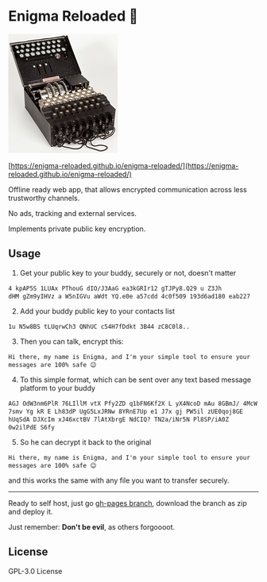 # Enigma Reloaded 📱

![Old enigma](https://raw.githubusercontent.com/enigma-reloaded/enigma-reloaded/master/app/src/assets/enigma-logo.jpg)

[https://enigma-reloaded.github.io/enigma-reloaded/](https://enigma-reloaded.github.io/enigma-reloaded/)

Offline ready web app, that allows encrypted communication across less trustworthy channels.

No ads, tracking and external services.

Implements private public key encryption.


## Usage

1. Get your public key to your buddy, securely or not, doesn't matter

```
4 kpAP5S 1LUAx PThouG dIO/J3AaG ea3kGRIr12 gTJPy8.Q29 u Z3Jh 
dHM gZm9yIHVz a W5nIGVu aWdt YQ.e0e a57cdd 4c0f509 193d6ad180 eab227
```

2. Add your buddy public key to your contacts list

```
1u N5w8BS tLUqrwCh3 QNhUC c54H7fDdkt 3B44 zC8C0l8..
```

3. Then you can talk, encrypt this:

```
Hi there, my name is Enigma, and I'm your simple tool to ensure your messages are 100% safe 😉
```

4. To this simple format, which can be sent over any text based message platform to your buddy

```
AGJ OdW3nm6PlR 76LIllM vtX Pfy2ZD q1bFN6Kf2X L yX4NcoD mAu 8GBmJ/ 4McW 
7smv Yg kR E Lh83dP UgG5LxJRNw 8YRnE7Up e1 J7x gj PW5il zUE0qoj8GE 
hUqSdA DJXcIm xJ46xctBV 7lAtXbrgE NdCIQ? TN2a/iNr5N Pl8SP/iA0Z 0w2ilPdE S6fy
```

5. So he can decrypt it back to the original

```
Hi there, my name is Enigma, and I'm your simple tool to ensure your messages are 100% safe 😉
```

and this works the same with any file you want to transfer securely.

___

Ready to self host, just go [gh-pages branch](https://github.com/enigma-reloaded/enigma-reloaded/tree/gh-pages), download the branch as zip and deploy it.

Just remember: **Don't be evil**, as others forgoooot.

## License
GPL-3.0 License
